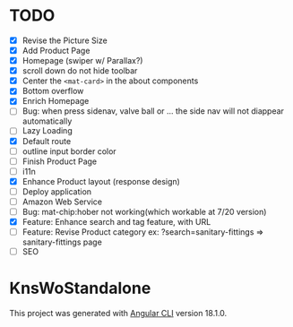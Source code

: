 # TODO
- [X] Revise the Picture Size
- [X] Add Product Page
- [X] Homepage (swiper w/ Parallax?)
- [X] scroll down do not hide toolbar
- [X] Center the `<mat-card>` in the about components
- [X] Bottom overflow
- [X] Enrich Homepage
- [ ] Bug: when press sidenav, valve ball or ... the side nav will not diappear automatically
- [ ] Lazy Loading
- [X] Default route
- [ ] outline input border color
- [ ] Finish Product Page
- [ ] i11n
- [X] Enhance Product layout (response design)
- [ ] Deploy application
- [ ] Amazon Web Service
- [ ] Bug: mat-chip:hober not working(which workable at 7/20 version)
- [X] Feature: Enhance search and tag feature, with URL
- [ ] Feature: Revise Product category ex: <host>?search=sanitary-fittings => sanitary-fittings page
- [ ] SEO

# KnsWoStandalone

This project was generated with [Angular CLI](https://github.com/angular/angular-cli) version 18.1.0.

